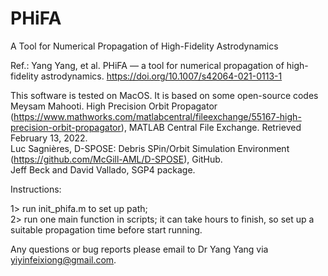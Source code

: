 # PHiFA
A Tool for Numerical Propagation of High-Fidelity Astrodynamics
 
Ref.: Yang Yang, et al. PHiFA — a tool for numerical propagation of high-fidelity astrodynamics.
https://doi.org/10.1007/s42064-021-0113-1

This software is tested on MacOS. 
It is based on some open-source codes 
    Meysam Mahooti. High Precision Orbit Propagator (https://www.mathworks.com/matlabcentral/fileexchange/55167-high-precision-orbit-propagator), MATLAB Central File Exchange. Retrieved February 13, 2022.<br />
    Luc Sagnières, D-SPOSE: Debris SPin/Orbit Simulation Environment (https://github.com/McGill-AML/D-SPOSE), GitHub.<br />
    Jeff Beck and David Vallado, SGP4 package.

Instructions:

1> run init_phifa.m to set up path;<br />
2> run one main function in scripts; it can take hours to finish, so set up a suitable propagation time before start running.

Any questions or bug reports please email to Dr Yang Yang via yiyinfeixiong@gmail.com.